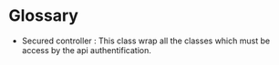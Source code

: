 # Glossary
* Secured controller : This class wrap all the classes which must be access by the api authentification.
